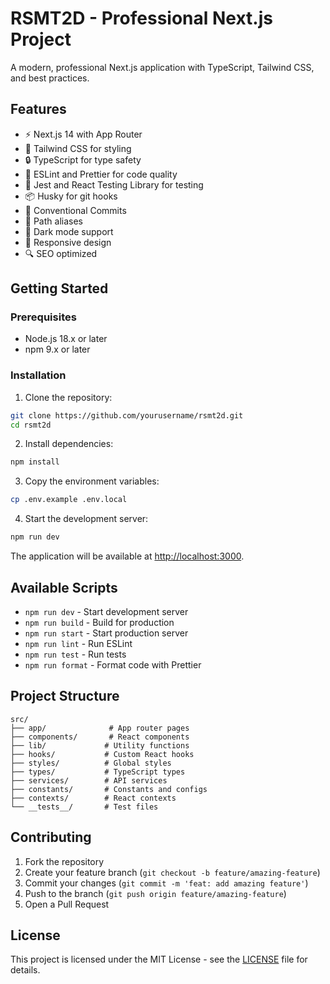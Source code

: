 # RSMT2D - Professional Next.js Project

A modern, professional Next.js application with TypeScript, Tailwind CSS, and best practices.

## Features

- ⚡️ Next.js 14 with App Router
- 🎨 Tailwind CSS for styling
- 🔒 TypeScript for type safety
- 📝 ESLint and Prettier for code quality
- 🧪 Jest and React Testing Library for testing
- 📦 Husky for git hooks
- 🔄 Conventional Commits
- 🎯 Path aliases
- 🌙 Dark mode support
- 📱 Responsive design
- 🔍 SEO optimized

## Getting Started

### Prerequisites

- Node.js 18.x or later
- npm 9.x or later

### Installation

1. Clone the repository:
```bash
git clone https://github.com/yourusername/rsmt2d.git
cd rsmt2d
```

2. Install dependencies:
```bash
npm install
```

3. Copy the environment variables:
```bash
cp .env.example .env.local
```

4. Start the development server:
```bash
npm run dev
```

The application will be available at [http://localhost:3000](http://localhost:3000).

## Available Scripts

- `npm run dev` - Start development server
- `npm run build` - Build for production
- `npm run start` - Start production server
- `npm run lint` - Run ESLint
- `npm run test` - Run tests
- `npm run format` - Format code with Prettier

## Project Structure

```
src/
├── app/              # App router pages
├── components/       # React components
├── lib/             # Utility functions
├── hooks/           # Custom React hooks
├── styles/          # Global styles
├── types/           # TypeScript types
├── services/        # API services
├── constants/       # Constants and configs
├── contexts/        # React contexts
└── __tests__/       # Test files
```

## Contributing

1. Fork the repository
2. Create your feature branch (`git checkout -b feature/amazing-feature`)
3. Commit your changes (`git commit -m 'feat: add amazing feature'`)
4. Push to the branch (`git push origin feature/amazing-feature`)
5. Open a Pull Request

## License

This project is licensed under the MIT License - see the [LICENSE](LICENSE) file for details.
